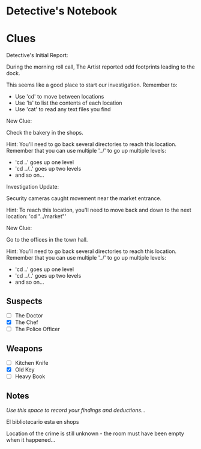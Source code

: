 # Detective's Notebook

# Clues

Detective's Initial Report:

During the morning roll call, The Artist reported odd footprints leading to the dock.

This seems like a good place to start our investigation. Remember to:
- Use 'cd' to move between locations
- Use 'ls' to list the contents of each location
- Use 'cat' to read any text files you find

New Clue:

Check the bakery in the shops.

Hint: You'll need to go back several directories to reach this location.
Remember that you can use multiple '../' to go up multiple levels:
- 'cd ..'    goes up one level
- 'cd ../..' goes up two levels
- and so on...

Investigation Update:

Security cameras caught movement near the market entrance.

Hint: To reach this location, you'll need to move back and down to the next location: 'cd "../market"'

New Clue:

Go to the offices in the town hall.

Hint: You'll need to go back several directories to reach this location.
Remember that you can use multiple '../' to go up multiple levels:
- 'cd ..'    goes up one level
- 'cd ../..' goes up two levels
- and so on...


## Suspects
- [ ] The Doctor
- [X] The Chef
- [ ] The Police Officer

## Weapons
- [ ] Kitchen Knife
- [X] Old Key
- [ ] Heavy Book

## Notes
*Use this space to record your findings and deductions...*

El bibliotecario esta en shops


Location of the crime is still unknown - the room must have been empty when it happened...
